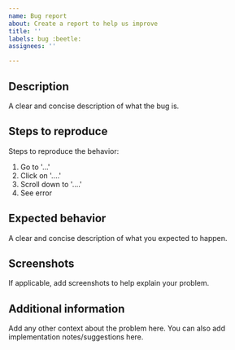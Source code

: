 ```yaml
---
name: Bug report
about: Create a report to help us improve
title: ''
labels: bug :beetle:
assignees: ''

---
```


## Description

A clear and concise description of what the bug is.

## Steps to reproduce

Steps to reproduce the behavior:

1. Go to '...'
2. Click on '....'
3. Scroll down to '....'
4. See error

## Expected behavior

A clear and concise description of what you expected to happen.

## Screenshots

If applicable, add screenshots to help explain your problem.

## Additional information

Add any other context about the problem here. You can also add implementation notes/suggestions here.
